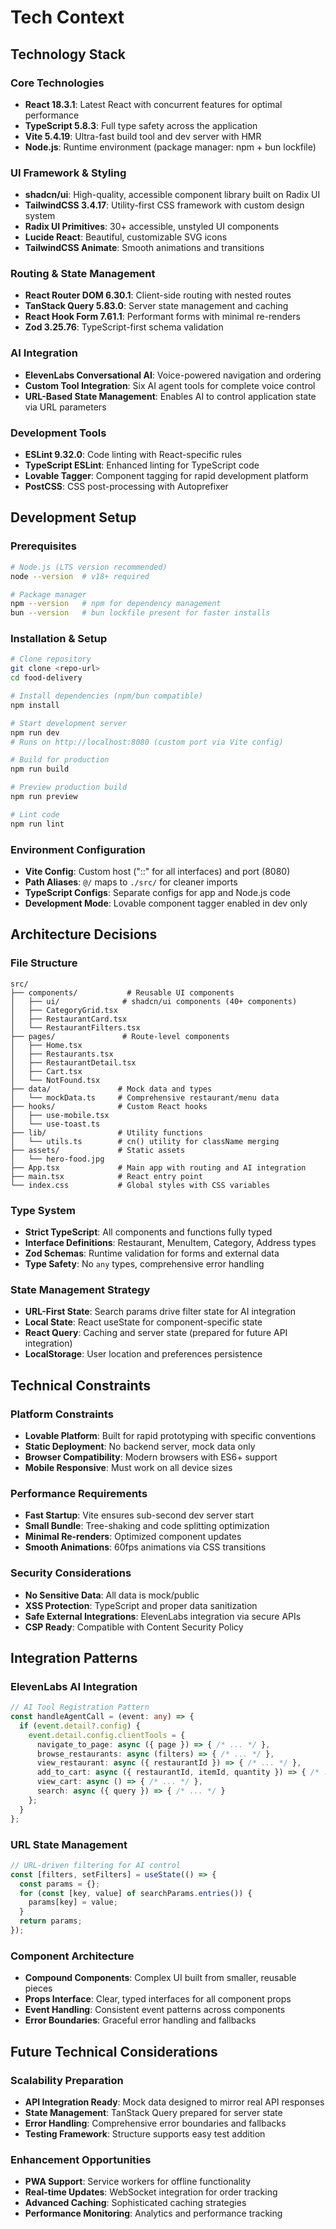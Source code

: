 # Tech Context

## Technology Stack

### Core Technologies
- **React 18.3.1**: Latest React with concurrent features for optimal performance
- **TypeScript 5.8.3**: Full type safety across the application
- **Vite 5.4.19**: Ultra-fast build tool and dev server with HMR
- **Node.js**: Runtime environment (package manager: npm + bun lockfile)

### UI Framework & Styling
- **shadcn/ui**: High-quality, accessible component library built on Radix UI
- **TailwindCSS 3.4.17**: Utility-first CSS framework with custom design system
- **Radix UI Primitives**: 30+ accessible, unstyled UI components
- **Lucide React**: Beautiful, customizable SVG icons
- **TailwindCSS Animate**: Smooth animations and transitions

### Routing & State Management
- **React Router DOM 6.30.1**: Client-side routing with nested routes
- **TanStack Query 5.83.0**: Server state management and caching
- **React Hook Form 7.61.1**: Performant forms with minimal re-renders
- **Zod 3.25.76**: TypeScript-first schema validation

### AI Integration
- **ElevenLabs Conversational AI**: Voice-powered navigation and ordering
- **Custom Tool Integration**: Six AI agent tools for complete voice control
- **URL-Based State Management**: Enables AI to control application state via URL parameters

### Development Tools
- **ESLint 9.32.0**: Code linting with React-specific rules
- **TypeScript ESLint**: Enhanced linting for TypeScript code
- **Lovable Tagger**: Component tagging for rapid development platform
- **PostCSS**: CSS post-processing with Autoprefixer

## Development Setup

### Prerequisites
```bash
# Node.js (LTS version recommended)
node --version  # v18+ required

# Package manager
npm --version   # npm for dependency management
bun --version   # bun lockfile present for faster installs
```

### Installation & Setup
```bash
# Clone repository
git clone <repo-url>
cd food-delivery

# Install dependencies (npm/bun compatible)
npm install

# Start development server
npm run dev
# Runs on http://localhost:8080 (custom port via Vite config)

# Build for production
npm run build

# Preview production build
npm run preview

# Lint code
npm run lint
```

### Environment Configuration
- **Vite Config**: Custom host ("::" for all interfaces) and port (8080)
- **Path Aliases**: `@/` maps to `./src/` for cleaner imports
- **TypeScript Configs**: Separate configs for app and Node.js code
- **Development Mode**: Lovable component tagger enabled in dev only

## Architecture Decisions

### File Structure
```
src/
├── components/           # Reusable UI components
│   ├── ui/              # shadcn/ui components (40+ components)
│   ├── CategoryGrid.tsx
│   ├── RestaurantCard.tsx
│   └── RestaurantFilters.tsx
├── pages/               # Route-level components
│   ├── Home.tsx
│   ├── Restaurants.tsx
│   ├── RestaurantDetail.tsx
│   ├── Cart.tsx
│   └── NotFound.tsx
├── data/               # Mock data and types
│   └── mockData.ts     # Comprehensive restaurant/menu data
├── hooks/              # Custom React hooks
│   ├── use-mobile.tsx
│   └── use-toast.ts
├── lib/                # Utility functions
│   └── utils.ts        # cn() utility for className merging
├── assets/             # Static assets
│   └── hero-food.jpg
├── App.tsx             # Main app with routing and AI integration
├── main.tsx            # React entry point
└── index.css           # Global styles with CSS variables
```

### Type System
- **Strict TypeScript**: All components and functions fully typed
- **Interface Definitions**: Restaurant, MenuItem, Category, Address types
- **Zod Schemas**: Runtime validation for forms and external data
- **Type Safety**: No `any` types, comprehensive error handling

### State Management Strategy
- **URL-First State**: Search params drive filter state for AI integration
- **Local State**: React useState for component-specific state
- **React Query**: Caching and server state (prepared for future API integration)
- **LocalStorage**: User location and preferences persistence

## Technical Constraints

### Platform Constraints
- **Lovable Platform**: Built for rapid prototyping with specific conventions
- **Static Deployment**: No backend server, mock data only
- **Browser Compatibility**: Modern browsers with ES6+ support
- **Mobile Responsive**: Must work on all device sizes

### Performance Requirements
- **Fast Startup**: Vite ensures sub-second dev server start
- **Small Bundle**: Tree-shaking and code splitting optimization
- **Minimal Re-renders**: Optimized component updates
- **Smooth Animations**: 60fps animations via CSS transitions

### Security Considerations
- **No Sensitive Data**: All data is mock/public
- **XSS Protection**: TypeScript and proper data sanitization
- **Safe External Integrations**: ElevenLabs integration via secure APIs
- **CSP Ready**: Compatible with Content Security Policy

## Integration Patterns

### ElevenLabs AI Integration
```typescript
// AI Tool Registration Pattern
const handleAgentCall = (event: any) => {
  if (event.detail?.config) {
    event.detail.config.clientTools = {
      navigate_to_page: async ({ page }) => { /* ... */ },
      browse_restaurants: async (filters) => { /* ... */ },
      view_restaurant: async ({ restaurantId }) => { /* ... */ },
      add_to_cart: async ({ restaurantId, itemId, quantity }) => { /* ... */ },
      view_cart: async () => { /* ... */ },
      search: async ({ query }) => { /* ... */ }
    };
  }
};
```

### URL State Management
```typescript
// URL-driven filtering for AI control
const [filters, setFilters] = useState(() => {
  const params = {};
  for (const [key, value] of searchParams.entries()) {
    params[key] = value;
  }
  return params;
});
```

### Component Architecture
- **Compound Components**: Complex UI built from smaller, reusable pieces
- **Props Interface**: Clear, typed interfaces for all component props
- **Event Handling**: Consistent event patterns across components
- **Error Boundaries**: Graceful error handling and fallbacks

## Future Technical Considerations

### Scalability Preparation
- **API Integration Ready**: Mock data designed to mirror real API responses
- **State Management**: TanStack Query prepared for server state
- **Error Handling**: Comprehensive error boundaries and fallbacks
- **Testing Framework**: Structure supports easy test addition

### Enhancement Opportunities
- **PWA Support**: Service workers for offline functionality
- **Real-time Updates**: WebSocket integration for order tracking
- **Advanced Caching**: Sophisticated caching strategies
- **Performance Monitoring**: Analytics and performance tracking